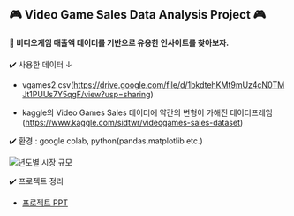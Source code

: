 ## 🎮 Video Game Sales Data Analysis Project 🎮

#### 💁 비디오게임 매출액 데이터를 기반으로 유용한 인사이트를 찾아보자.


✔️ 사용한 데이터 ↓ 

- vgames2.csv(https://drive.google.com/file/d/1bkdtehKMt9mUz4cN0TMJt1PUUs7Y5qgF/view?usp=sharing)

- kaggle의 Video Games Sales 데이터에 약간의 변형이 가해진 데이터프레임(https://www.kaggle.com/sidtwr/videogames-sales-dataset)

✔️ 환경 : google colab, python(pandas,matplotlib etc.)

![년도별 시장 규모](https://user-images.githubusercontent.com/63702924/105390624-96b31f00-5c5c-11eb-8d95-1e8ab91d4972.PNG)


✔️ 프로젝트 정리

- [프로젝트 PPT](https://github.com/threegenie/vgames_project/blob/main/presentation.md)

